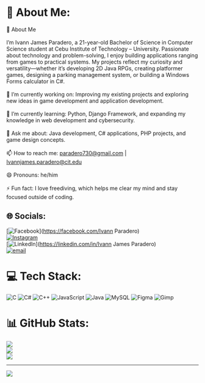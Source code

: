 # 💫 About Me:
👋 About Me<br><br>I’m Ivann James Paradero, a 21-year-old Bachelor of Science in Computer Science student at Cebu Institute of Technology – University. Passionate about technology and problem-solving, I enjoy building applications ranging from games to practical systems. My projects reflect my curiosity and versatility—whether it’s developing 2D Java RPGs, creating platformer games, designing a parking management system, or building a Windows Forms calculator in C#.<br><br>🔭 I’m currently working on: Improving my existing projects and exploring new ideas in game development and application development.<br><br>🌱 I’m currently learning: Python, Django Framework, and expanding my knowledge in web development and cybersecurity.<br><br>💬 Ask me about: Java development, C# applications, PHP projects, and game design concepts.<br><br>📫 How to reach me: paradero730@gmail.com | Ivannjames.paradero@cit.edu<br><br>😄 Pronouns: he/him<br><br>⚡ Fun fact: I love freediving, which helps me clear my mind and stay focused outside of coding.


## 🌐 Socials:
[![Facebook](https://img.shields.io/badge/Facebook-%231877F2.svg?logo=Facebook&logoColor=white)](https://facebook.com/Ivann Paradero)<br> [![Instagram](https://img.shields.io/badge/Instagram-%23E4405F.svg?logo=Instagram&logoColor=white)](https://instagram.com/07300.4)<br> [![LinkedIn](https://img.shields.io/badge/LinkedIn-%230077B5.svg?logo=linkedin&logoColor=white)](https://linkedin.com/in/Ivann James Paradero) <br>[![email](https://img.shields.io/badge/Email-D14836?logo=gmail&logoColor=white)](mailto:Paradero730@gmail.com) 

# 💻 Tech Stack:
![C](https://img.shields.io/badge/c-%2300599C.svg?style=for-the-badge&logo=c&logoColor=white) ![C#](https://img.shields.io/badge/c%23-%23239120.svg?style=for-the-badge&logo=csharp&logoColor=white) ![C++](https://img.shields.io/badge/c++-%2300599C.svg?style=for-the-badge&logo=c%2B%2B&logoColor=white) ![JavaScript](https://img.shields.io/badge/javascript-%23323330.svg?style=for-the-badge&logo=javascript&logoColor=%23F7DF1E) ![Java](https://img.shields.io/badge/java-%23ED8B00.svg?style=for-the-badge&logo=openjdk&logoColor=white) ![MySQL](https://img.shields.io/badge/mysql-4479A1.svg?style=for-the-badge&logo=mysql&logoColor=white) ![Figma](https://img.shields.io/badge/figma-%23F24E1E.svg?style=for-the-badge&logo=figma&logoColor=white) ![Gimp](https://img.shields.io/badge/Gimp-657D8B?style=for-the-badge&logo=gimp&logoColor=FFFFFF)
# 📊 GitHub Stats:
![](https://github-readme-stats.vercel.app/api?username=Ivann0730&theme=dark&hide_border=false&include_all_commits=false&count_private=false)<br/>
![](https://nirzak-streak-stats.vercel.app/?user=Ivann0730&theme=dark&hide_border=false)<br/>
![](https://github-readme-stats.vercel.app/api/top-langs/?username=Ivann0730&theme=dark&hide_border=false&include_all_commits=false&count_private=false&layout=compact)

---
[![](https://visitcount.itsvg.in/api?id=Ivann0730&icon=0&color=0)](https://visitcount.itsvg.in)

<!-- Proudly created with GPRM ( https://gprm.itsvg.in ) -->
